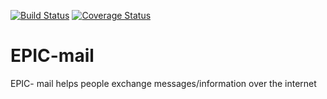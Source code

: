 [![Build Status](https://travis-ci.org/hustlaviola/EPIC-mail.svg?branch=develop)](https://travis-ci.org/hustlaviola/EPIC-mail)
[![Coverage Status](https://coveralls.io/repos/github/hustlaviola/EPIC-mail/badge.svg?branch=develop)](https://coveralls.io/github/hustlaviola/EPIC-mail?branch=develop)

# EPIC-mail
EPIC- mail helps people exchange messages/information over the internet
